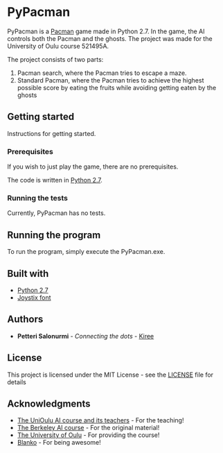 # PyPacman

PyPacman is a [Pacman](https://en.wikipedia.org/wiki/Pac-Man) game made in Python 2.7. In the game, the AI controls both the Pacman and the ghosts. The project was made for the University of Oulu course 521495A.

The project consists of two parts:
1. Pacman search, where the Pacman tries to escape a maze.
2. Standard Pacman, where the Pacman tries to achieve the highest possible score by eating the fruits while avoiding getting eaten by the ghosts

## Getting started

Instructions for getting started.

### Prerequisites

If you wish to just play the game, there are no prerequisites.

The code is written in [Python 2.7](https://www.python.org/download/releases/2.7/).

### Running the tests

Currently, PyPacman has no tests.

## Running the program

To run the program, simply execute the PyPacman.exe.

## Built with

* [Python 2.7](https://www.python.org/download/releases/2.7/)
* [Joystix font](http://www.classicgaming.cc/classics/pac-man/fonts)


## Authors

* **Petteri Salonurmi** - *Connecting the dots* - [Kiree](https://github.com/Kiree)

## License

This project is licensed under the MIT License - see the [LICENSE](https://github.com/Kiree/PyPacman/blob/master/LICENSE) file for details

## Acknowledgments


* [The UniOulu AI course and its teachers](https://noppa.oulu.fi/noppa/kurssi/521495a/) - For the teaching!
* [The Berkeley AI course](http://ai.berkeley.edu/home.html) - For the original material!
* [The University of Oulu](http://www.oulu.fi/university/) - For providing the course!
* [Blanko](http://www.blanko.fi/) - For being awesome!
